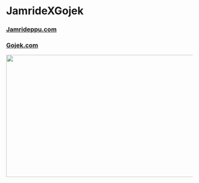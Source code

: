 # JamrideXGojek


### [Jamrideppu.com](http://www.jamrideppu.com/)
### [Gojek.com](http://www.gojek.com/)


<img src="https://github.com/azwarbahar/JamrideXGojek/blob/master/app/src/main/res/drawable/JamrideTumbnail.png" height="330" width="800">
